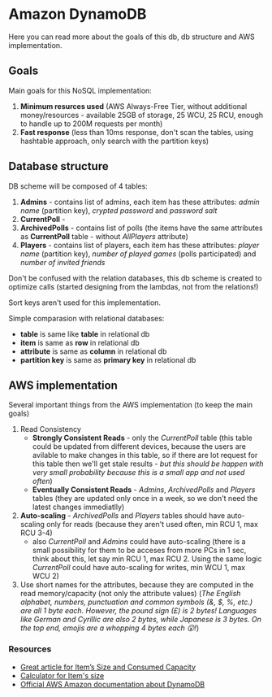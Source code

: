 # Amazon DynamoDB

Here you can read more about the goals of this db, db structure and AWS implementation.


## Goals

Main goals for this NoSQL implementation: 

1. **Minimum resurces used** (AWS Always-Free Tier, without additional money/resources - available 25GB of storage, 25 WCU, 25 RCU, enough to handle up to 200M requests per month)
2. **Fast response** (less than 10ms response, don't scan the tables, using hashtable approach, only search with the partition keys)


## Database structure

DB scheme will be composed of 4 tables: 

1.  **Admins** - contains list of admins, each item has these attributes: *admin name* (partition key), *crypted password* and *password salt*
2. **CurrentPoll** - 
3. **ArchivedPolls** - contains list of polls (the items have the same attributes as **CurrentPoll** table - without *AllPlayers* attribute)
4. **Players** - contains list of players, each item has these attributes: *player name* (partition key), *number of played games* (polls participated) and *number of invited friends*

Don't be confused with the relation databases, this db scheme is created to optimize calls (started designing from the lambdas, not from the relations!)

Sort keys aren't used for this implementation.

Simple comparasion with relational databases:

- **table** is same like **table** in relational db
- **item** is same as **row** in relational db
- **attribute** is same as **column** in relational db
- **partition key** is same as **primary key** in relational db


## AWS implementation

Several important things from the AWS implementation (to keep the main goals)

1. Read Consistency
    * **Strongly Consistent Reads** - only the *CurrentPoll* table (this table could be updated from different devices, because the users are avilable to make changes in this table, so if there are lot request for this table then we'll get stale results - *but this should be happen with very small probability because this is a small app and not used often*)
    * **Eventually Consistent Reads** - *Admins*, *ArchivedPolls* and *Players* tables (they are updated only once in a week, so we don't need the latest changes immediatlly)
2. **Auto-scaling** - *ArchivedPolls* and *Players* tables should have auto-scaling only for reads (because they aren't used often, min RCU 1, max RCU 3-4)
	* also *CurrentPoll* and *Admins* could have auto-scaling (there is a small possibility for them to be acceses from more PCs in 1 sec, think about this, let say min RCU 1, max RCU 2. Using the same logic *CurrentPoll* could have auto-scaling for writes, min WCU 1, max WCU 2)
3. Use short names for the attributes, because they are computed in the read memory/capacity (not only the attribute values) (*The English alphabet, numbers, punctuation and common symbols (&, $, %, etc.) are all 1 byte each. However, the pound sign (£) is 2 bytes! Languages like German and Cyrillic are also 2 bytes, while Japanese is 3 bytes. On the top end, emojis are a whopping 4 bytes each 😲!*)


### Resources

- [Great article for Item’s Size and Consumed Capacity](https://medium.com/@zaccharles/calculating-a-dynamodb-items-size-and-consumed-capacity-d1728942eb7c)
- [Calculator for Item's size](https://zaccharles.github.io/dynamodb-calculator/)
- [Official AWS Amazon documentation about DynamoDB](https://docs.aws.amazon.com/dynamodb/index.html)
